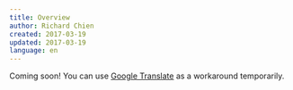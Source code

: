 ```yaml
---
title: Overview
author: Richard Chien
created: 2017-03-19
updated: 2017-03-19
language: en
---
```


Coming soon! You can use [Google Translate](https://translate.google.com/translate?hl=en&sl=zh-CN&tl=en&u=https%3A%2F%2Fveripress.github.io%2Fdocs%2Finstallation.html) as a workaround temporarily.
